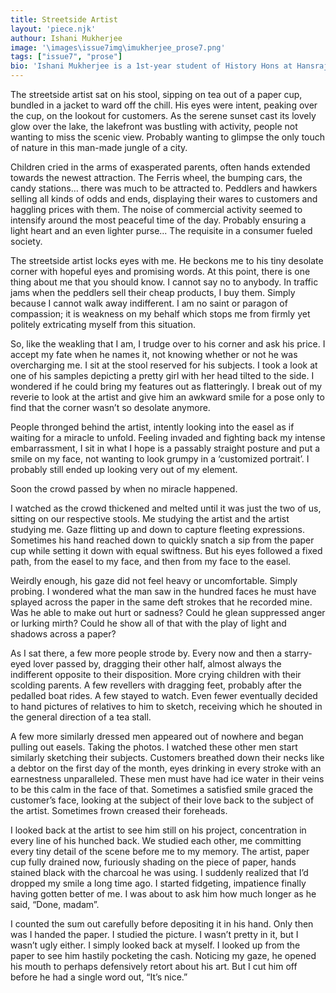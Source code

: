 ```yaml
---
title: Streetside Artist
layout: 'piece.njk'
authour: Ishani Mukherjee
image: '\images\issue7img\imukherjee_prose7.png'
tags: ["issue7", "prose"]
bio: 'Ishani Mukherjee is a 1st-year student of History Hons at Hansraj College. Her hobbies include observing people (read staring at people till they get creeped out), writing about her observations, reading pretentiously long books and holding long, snarky conversations in her head with herself. She loves talking about said books over a cup of hot chocolate and you are always welcome to join the conversation, if you ever find her outside her room that is.'
---
```

The streetside artist sat on his stool, sipping on tea out of a paper cup, bundled in a jacket to ward off the chill. His eyes were intent, peaking over the cup, on the lookout for customers. As the serene sunset cast its lovely glow over the lake, the lakefront was bustling with activity, people not wanting to miss the scenic view. Probably wanting to glimpse the only touch of nature in this man-made jungle of a city.

Children cried in the arms of exasperated parents, often hands extended towards the newest attraction. The Ferris wheel, the bumping cars, the candy stations… there was much to be attracted to. Peddlers and hawkers selling all kinds of odds and ends, displaying their wares to customers and haggling prices with them. The noise of commercial activity seemed to intensify around the most peaceful time of the day. Probably ensuring a light heart and an even lighter purse... The requisite in a consumer fueled society.

The streetside artist locks eyes with me. He beckons me to his tiny desolate corner with hopeful eyes and promising words. At this point, there is one thing about me that you should know. I cannot say no to anybody. In traffic jams when the peddlers sell their cheap products, I buy them. Simply because I cannot walk away indifferent. I am no saint or paragon of compassion; it is weakness on my behalf which stops me from firmly yet politely extricating myself from this situation.

So, like the weakling that I am, I trudge over to his corner and ask his price. I accept my fate when he names it, not knowing whether or not he was overcharging me. I sit at the stool reserved for his subjects. I took a look at one of his samples depicting a pretty girl with her head tilted to the side. I wondered if he could bring my features out as flatteringly. I break out of my reverie to look at the artist and give him an awkward smile for a pose only to find that the corner wasn’t so desolate anymore.

People thronged behind the artist, intently looking into the easel as if waiting for a miracle to unfold. Feeling invaded and fighting back my intense embarrassment, I sit in what I hope is a passably straight posture and put a smile on my face, not wanting to look grumpy in a ‘customized portrait’. I probably still ended up looking very out of my element.

Soon the crowd passed by when no miracle happened. 

I watched as the crowd thickened and melted until it was just the two of us, sitting on our respective stools. Me studying the artist and the artist studying me. Gaze flitting up and down to capture fleeting expressions. Sometimes his hand reached down to quickly snatch a sip from the paper cup while setting it down with equal swiftness. But his eyes followed a fixed path, from the easel to my face, and then from my face to the easel.

Weirdly enough, his gaze did not feel heavy or uncomfortable. Simply probing. I wondered what the man saw in the hundred faces he must have splayed across the paper in the same deft strokes that he recorded mine. Was he able to make out hurt or sadness? Could he glean suppressed anger or lurking mirth? Could he show all of that with the play of light and shadows across a paper? 

As I sat there, a few more people strode by. Every now and then a starry-eyed lover passed by, dragging their other half, almost always the indifferent opposite to their disposition. More crying children with their scolding parents. A few revellers with dragging feet, probably after the pedalled boat rides. A few stayed to watch. Even fewer eventually decided to hand pictures of relatives to him to sketch, receiving which he shouted in the general direction of a tea stall.

A few more similarly dressed men appeared out of nowhere and began pulling out easels. Taking the photos. I watched these other men start similarly sketching their subjects. Customers breathed down their necks like a debtor on the first day of the month, eyes drinking in every stroke with an earnestness unparalleled. These men must have had ice water in their veins to be this calm in the face of that. Sometimes a satisfied smile graced the customer’s face, looking at the subject of their love back to the subject of the artist. Sometimes frown creased their foreheads.

I looked back at the artist to see him still on his project, concentration in every line of his hunched back. We studied each other, me committing every tiny detail of the scene before me to my memory. The artist, paper cup fully drained now, furiously shading on the piece of paper, hands stained black with the charcoal he was using. I suddenly realized that I’d dropped my smile a long time ago. I started fidgeting, impatience finally having gotten better of me. I was about to ask him how much longer as he said, “Done, madam”.

I counted the sum out carefully before depositing it in his hand. Only then was I handed the paper. I studied the picture. I wasn’t pretty in it, but I wasn’t ugly either. I simply looked back at myself. I looked up from the paper to see him hastily pocketing the cash. Noticing my gaze, he opened his mouth to perhaps defensively retort about his art. But I cut him off before he had a single word out, “It’s nice.”